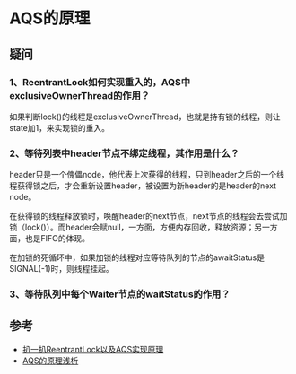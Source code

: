 # AQS的原理


## 疑问
### 1、ReentrantLock如何实现重入的，AQS中exclusiveOwnerThread的作用？
如果判断lock()的线程是exclusiveOwnerThread，也就是持有锁的线程，则让state加1，来实现锁的重入。

### 2、等待列表中header节点不绑定线程，其作用是什么？
header只是一个傀儡node，他代表上次获得的线程，只到header之后的一个线程获得锁之后，才会重新设置header，被设置为新header的是header的next node。

在获得锁的线程释放锁时，唤醒header的next节点，next节点的线程会去尝试加锁（lock()）。而header会赋null，一方面，方便内存回收，释放资源；另一方面，也是FIFO的体现。


在加锁的死循环中，如果加锁的线程对应等待队列的节点的awaitStatus是SIGNAL(-1)时，则线程挂起。


### 3、等待队列中每个Waiter节点的waitStatus的作用？

## 参考

- [扒一扒ReentrantLock以及AQS实现原理](https://my.oschina.net/andylucc/blog/651982)
- [AQS的原理浅析](http://ifeve.com/java-special-troops-aqs/)